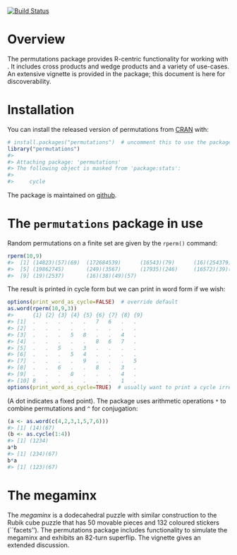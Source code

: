
<!-- README.md is generated from README.Rmd. Please edit that file -->

<!-- badges: start -->

[![Build
Status](https://travis-ci.org/RobinHankin/permutations.svg?branch=master)](https://travis-ci.org/RobinHankin/permutations)
<!-- badges: end -->

# Overview

The permutations package provides R-centric functionality for working
with . It includes cross products and wedge products and a variety of
use-cases. An extensive vignette is provided in the package; this
document is here for discoverability.

# Installation

You can install the released version of permutations from
[CRAN](https://CRAN.R-project.org) with:

``` r
# install.packages("permutations")  # uncomment this to use the package
library("permutations")
#> 
#> Attaching package: 'permutations'
#> The following object is masked from 'package:stats':
#> 
#>     cycle
```

The package is maintained on
[github](https://github.com/RobinHankin/permutations).

# The `permutations` package in use

Random permutations on a finite set are given by the `rperm()` command:

``` r
rperm(10,9)
#>  [1] (14823)(57)(69)  (172684539)      (16543)(79)      (16)(254379)    
#>  [5] (19862745)       (249)(3567)      (17935)(246)     (16572)(39)(48) 
#>  [9] (19)(2537)       (16)(38)(49)(57)
```

The result is printed in cycle form but we can print in word form if we
wish:

``` r
options(print_word_as_cycle=FALSE)  # override default
as.word(rperm(10,9,3))
#>      {1} {2} {3} {4} {5} {6} {7} {8} {9}
#> [1]  .   .   .   .   .   7   6   .   .  
#> [2]  .   .   .   .   .   .   .   .   .  
#> [3]  .   .   .   5   8   .   .   4   .  
#> [4]  .   .   .   .   .   8   6   7   .  
#> [5]  .   .   5   .   3   .   .   .   .  
#> [6]  .   .   .   5   4   .   .   .   .  
#> [7]  .   .   .   .   9   .   .   .   5  
#> [8]  .   .   6   .   .   8   .   3   .  
#> [9]  .   .   .   8   .   .   .   4   .  
#> [10] 8   .   .   .   .   .   .   1   .
options(print_word_as_cycle=TRUE)  # usually want to print a cycle irregardless
```

(A dot indicates a fixed point). The package uses arithmetic operations
`*` to combine permutations and `^` for conjugation:

``` r
(a <- as.word(c(4,2,3,1,5,7,6)))
#> [1] (14)(67)
(b <- as.cycle(1:4))
#> [1] (1234)
a*b
#> [1] (234)(67)
b*a
#> [1] (123)(67)
```

# The megaminx

The *megaminx* is a dodecahedral puzzle with similar construction to the
Rubik cube puzzle that has 50 movable pieces and 132 coloured stickers
(\`\`facets’’). The permutations package includes functionality to
simulate the megaminx and exhibits an 82-turn superflip. The vignette
gives an extended discussion.
